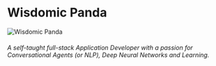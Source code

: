 # Wisdomic Panda
![Wisdomic Panda](https://github.com/robagwe/wisdomic-panda/blob/master/panda.png)


###### A self-taught full-stack Application Developer with a passion for Conversational Agents (or NLP), Deep Neural Networks and Learning.

